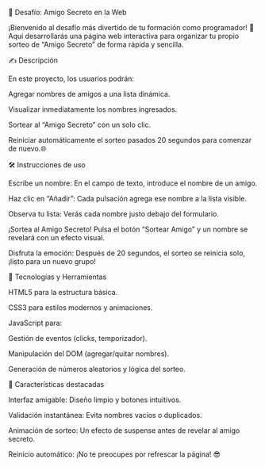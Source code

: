 🎉 Desafío: Amigo Secreto en la Web

¡Bienvenido al desafío más divertido de tu formación como programador! 🚀 Aquí desarrollarás una página web interactiva para organizar tu propio sorteo de “Amigo Secreto” de forma rápida y sencilla.

✍️ Descripción

En este proyecto, los usuarios podrán:

Agregar nombres de amigos a una lista dinámica.

Visualizar inmediatamente los nombres ingresados.

Sortear al “Amigo Secreto” con un solo clic.

Reiniciar automáticamente el sorteo pasados 20 segundos para comenzar de nuevo.🌐

🛠️ Instrucciones de uso

Escribe un nombre: En el campo de texto, introduce el nombre de un amigo.

Haz clic en “Añadir”: Cada pulsación agrega ese nombre a la lista visible.

Observa tu lista: Verás cada nombre justo debajo del formulario.

¡Sortea al Amigo Secreto! Pulsa el botón “Sortear Amigo” y un nombre se revelará con un efecto visual.

Disfruta la emoción: Después de 20 segundos, el sorteo se reinicia solo, ¡listo para un nuevo grupo!

🚀 Tecnologías y Herramientas

HTML5 para la estructura básica.

CSS3 para estilos modernos y animaciones.

JavaScript para:

Gestión de eventos (clicks, temporizador).

Manipulación del DOM (agregar/quitar nombres).

Generación de números aleatorios y lógica del sorteo.

🌈 Características destacadas

Interfaz amigable: Diseño limpio y botones intuitivos.

Validación instantánea: Evita nombres vacíos o duplicados.

Animación de sorteo: Un efecto de suspense antes de revelar al amigo secreto.

Reinicio automático: ¡No te preocupes por refrescar la página! 😎


